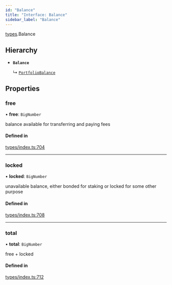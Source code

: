 ```yaml
---
id: "Balance"
title: "Interface: Balance"
sidebar_label: "Balance"
---
```


[types](../../../modules/Types/Types.md).Balance

## Hierarchy

- **`Balance`**

  ↳ [`PortfolioBalance`](../../API/Entities/Portfolio/Types/PortfolioBalance/PortfolioBalance.md)

## Properties

### free

• **free**: `BigNumber`

balance available for transferring and paying fees

#### Defined in

[types/index.ts:704](https://github.com/F-OBrien/polymesh-sdk/blob/012f1745/src/types/index.ts#L704)

___

### locked

• **locked**: `BigNumber`

unavailable balance, either bonded for staking or locked for some other purpose

#### Defined in

[types/index.ts:708](https://github.com/F-OBrien/polymesh-sdk/blob/012f1745/src/types/index.ts#L708)

___

### total

• **total**: `BigNumber`

free + locked

#### Defined in

[types/index.ts:712](https://github.com/F-OBrien/polymesh-sdk/blob/012f1745/src/types/index.ts#L712)
